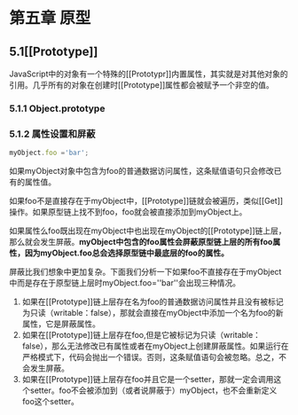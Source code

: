 # 第五章 原型

## 5.1[[Prototype]]

JavaScript中的对象有一个特殊的[[Prototypr]]内置属性，其实就是对其他对象的引用。几乎所有的对象在创建时[[Prototype]]属性都会被赋予一个非空的值。

### 5.1.1 Object.prototype

### 5.1.2 属性设置和屏蔽

```javascript
myObject.foo ='bar';
```

如果myObject对象中包含为foo的普通数据访问属性，这条赋值语句只会修改已有的属性值。

如果foo不是直接存在于myObject中，[[Prototype]]链就会被遍历，类似[[Get]]操作。如果原型链上找不到foo，foo就会被直接添加到myObject上。

如果属性么foo既出现在myObject中也出现在myObject的[[Prototype]]链上层，那么就会发生屏蔽。**myObject中包含的foo属性会屏蔽原型链上层的所有foo属性，因为myObject.foo总会选择原型链中最底层的foo的属性。**

屏蔽比我们想象中更加复杂。下面我们分析一下如果foo不直接存在于myObject中而是存在于原型链上层时myObject.foo=''bar''会出现三种情况。

1. 如果在[[Prototype]]链上层存在名为foo的普通数据访问属性并且没有被标记为只读（writable：false），那就会直接在myObject中添加一个名为foo的新属性，它是屏蔽属性。
2. 如果在[[Prototype]]链上层存在foo,但是它被标记为只读（writable：false），那么无法修改已有属性或者在myObject上创建屏蔽属性。如果运行在严格模式下，代码会抛出一个错误。否则，这条赋值语句会被忽略。总之，不会发生屏蔽。
3. 如果在[[Prototype]]链上层存在foo并且它是一个setter，那就一定会调用这个setter。foo不会被添加到（或者说屏蔽于）myObject，也不会重新定义foo这个setter。


